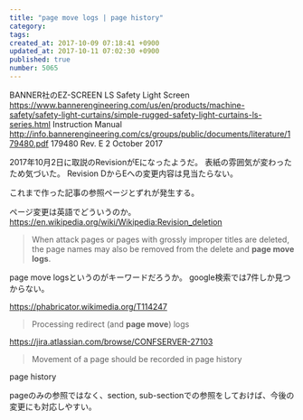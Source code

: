 ```yaml
---
title: "page move logs | page history"
category: 
tags: 
created_at: 2017-10-09 07:18:41 +0900
updated_at: 2017-10-11 07:02:30 +0900
published: true
number: 5065
---
```


BANNER社のEZ-SCREEN LS Safety Light Screen
https://www.bannerengineering.com/us/en/products/machine-safety/safety-light-curtains/simple-rugged-safety-light-curtains-ls-series.html
Instruction Manual
http://info.bannerengineering.com/cs/groups/public/documents/literature/179480.pdf
179480 Rev. E
2 October 2017


2017年10月2日に取説のRevisionがEになったようだ。
表紙の雰囲気が変わったため気づいた。
Revision DからEへの変更内容は見当たらない。

これまで作った記事の参照ページとずれが発生する。

ページ変更は英語でどういうのか。
https://en.wikipedia.org/wiki/Wikipedia:Revision_deletion
> When attack pages or pages with grossly improper titles are deleted, the page names may also be removed from the delete and **page move logs**.

page move logsというのがキーワードだろうか。
google検索では7件しか見つからない。

https://phabricator.wikimedia.org/T114247
> Processing redirect (and **page move**) logs

https://jira.atlassian.com/browse/CONFSERVER-27103
> Movement of a page should be recorded in page history

page history

pageのみの参照ではなく、section, sub-sectionでの参照をしておけば、今後の変更にも対応しやすい。




